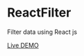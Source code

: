 # ReactFilter
Filter data using React js  

<a href="http://react.mpavelut.beget.tech/filter/">Live DEMO</a> 
